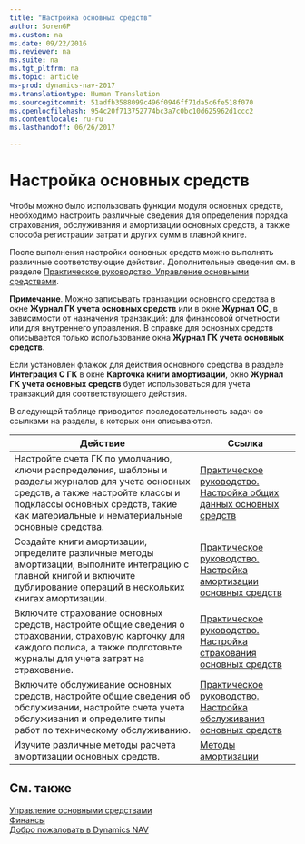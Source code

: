 ```yaml
---
title: "Настройка основных средств"
author: SorenGP
ms.custom: na
ms.date: 09/22/2016
ms.reviewer: na
ms.suite: na
ms.tgt_pltfrm: na
ms.topic: article
ms-prod: dynamics-nav-2017
ms.translationtype: Human Translation
ms.sourcegitcommit: 51adfb3588099c496f0946ff71da5c6fe518f070
ms.openlocfilehash: 954c20f713752774bc3a7c0bc10d625962d1ccc2
ms.contentlocale: ru-ru
ms.lasthandoff: 06/26/2017

---
```


# <a name="set-up-fixed-assets"></a>Настройка основных средств
Чтобы можно было использовать функции модуля основных средств, необходимо настроить различные сведения для определения порядка страхования, обслуживания и амортизации основных средств, а также способа регистрации затрат и других сумм в главной книге.

После выполнения настройки основных средств можно выполнять различные соответствующие действия. Дополнительные сведения см. в разделе [Практическое руководство. Управление основными средствами](fa-manage.md).

**Примечание**. Можно записывать транзакции основного средства в окне **Журнал ГК учета основных средств** или в окне **Журнал ОС**, в зависимости от назначения транзакций: для финансовой отчетности или для внутреннего управления. В справке для основных средств описывается только использование окна **Журнал ГК учета основных средств**.

Если установлен флажок для действия основного средства в разделе **Интеграция С ГК** в окне **Карточка книги амортизации**, окно **Журнал ГК учета основных средств** будет использоваться для учета транзакций для соответствующего действия.

В следующей таблице приводится последовательность задач со ссылками на разделы, в которых они описываются.

| Действие | Ссылка |  
|----|-----|  
|Настройте счета ГК по умолчанию, ключи распределения, шаблоны и разделы журналов для учета основных средств, а также настройте классы и подклассы основных средств, такие как материальные и нематериальные основные средства.|[Практическое руководство. Настройка общих данных основных средств](fa-how-setup-general.md)|  
|Создайте книги амортизации, определите различные методы амортизации, выполните интеграцию с главной книгой и включите дублирование операций в нескольких книгах амортизации.|[Практическое руководство. Настройка амортизации основных средств](fa-how-setup-depreciation.md)|
|Включите страхование основных средств, настройте общие сведения о страховании, страховую карточку для каждого полиса, а также подготовьте журналы для учета затрат на страхование.|[Практическое руководство. Настройка страхования основных средств](fa-how-setup-insurance.md)|
|Включите обслуживание основных средств, настройте общие сведения об обслуживании, настройте счета учета обслуживания и определите типы работ по техническому обслуживанию.|[Практическое руководство. Настройка обслуживания основных средств](fa-how-setup-maintenance.md)|
|Изучите различные методы расчета амортизации основных средств.|[Методы амортизации](fa-depreciation-methods.md)|

## <a name="see-also"></a>См. также
[Управление основными средствами](fa-manage.md)  
[Финансы](finance-setup.md)  
[Добро пожаловать в Dynamics NAV](across-get-started.md)

